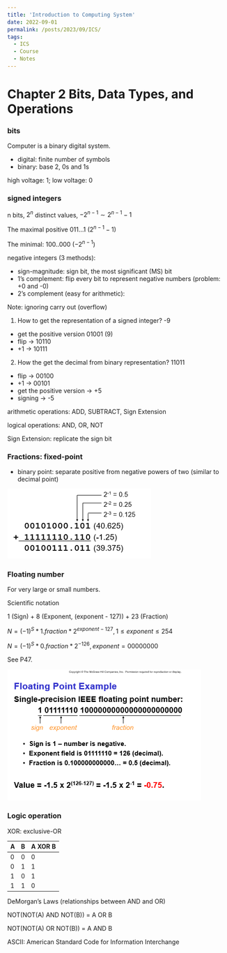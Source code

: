 ```yaml
---
title: 'Introduction to Computing System'
date: 2022-09-01
permalink: /posts/2023/09/ICS/
tags:
  - ICS
  - Course
  - Notes
---
```


# Chapter 2 Bits, Data Types, and Operations

### bits

Computer is a binary digital system.

- digital: finite number of symbols
- binary: base 2, 0s and 1s

high voltage: 1; low voltage: 0

### signed integers

n bits, $2^n$ distinct values, $-2^{n-1} \sim 2^{n-1}-1$

The maximal positive 011…1 ($2^{n-1}-1$)

The minimal: 100..000 ($-2^{n-1}$)

negative integers (3 methods):

- sign-magnitude: sign bit, the most significant (MS) bit
- 1’s complement: flip every bit to represent negative numbers (problem: +0 and -0)
- 2’s complement (easy for arithmetic):

Note: ignoring carry out (overflow)

1) How to get the representation of a signed integer? -9

- get the positive version 01001 (9)
- flip → 10110
- +1 → 10111

2) How the get the decimal from binary representation? 11011

- flip → 00100
- +1 → 00101
- get the positive version → +5
- signing → -5

arithmetic operations: ADD, SUBTRACT, Sign Extension

logical operations: AND, OR, NOT

Sign Extension: replicate the sign bit

### Fractions: fixed-point

- binary point: separate positive from negative powers of two (similar to decimal point)

![Untitled](Chapter_2_Bits_Data_Types_Operations/Untitled.png)

### Floating number

For very large or small numbers.

Scientific notation

1 (Sign) + 8 (Exponent, (exponent - 127)) + 23 (Fraction)

$N = (-1)^S* 1.fraction * 2^{exponent - 127}, 1 \le exponent \le 254$

$N = (-1)^S * 0.fraction * 2^{-126}, exponent = 0000 0000$

See P47.

![Untitled](Chapter_2_Bits_Data_Types_Operations/Untitled1.png)

### Logic operation

XOR: exclusive-OR

| A | B | A XOR B |
| --- | --- | --- |
| 0 | 0 | 0 |
| 0 | 1 | 1 |
| 1 | 0 | 1 |
| 1 | 1 | 0 |

DeMorgan’s Laws (relationships between AND and OR)

NOT(NOT(A) AND NOT(B)) = A OR B

NOT(NOT(A) OR NOT(B)) = A AND B

ASCII: American Standard Code for Information Interchange